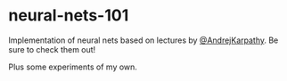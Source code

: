 # neural-nets-101

Implementation of neural nets based on lectures by [@AndrejKarpathy](https://www.youtube.com/@AndrejKarpathy). Be sure to check them out!

Plus some experiments of my own.
